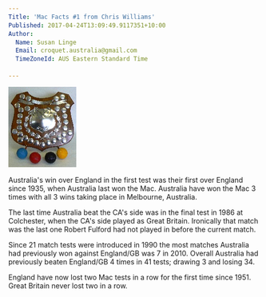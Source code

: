```yaml
---
Title: 'Mac Facts #1 from Chris Williams'
Published: 2017-04-24T13:09:49.9117351+10:00
Author:
  Name: Susan Linge
  Email: croquet.australia@gmail.com
  TimeZoneId: AUS Eastern Standard Time

---
```

<img src="/macrobertson-international-croquet-shield-4.jpg"/>

Australia's win over England in the first test was their first over England since 1935, when Australia last won the Mac. Australia have won the Mac 3 times with all 3 wins taking place in Melbourne, Australia.

The last time Australia beat the CA's side was in the final test in 1986 at Colchester, when the CA's side played as Great Britain. Ironically that match was the last one Robert Fulford had not played in before the current match.

Since 21 match tests were introduced in 1990 the most matches Australia had previously won against England/GB was 7 in 2010. Overall Australia had previously beaten England/GB 4 times in 41 tests; drawing 3 and losing 34.

England have now lost two Mac tests in a row for the first time since 1951. Great Britain never lost two in a row.
